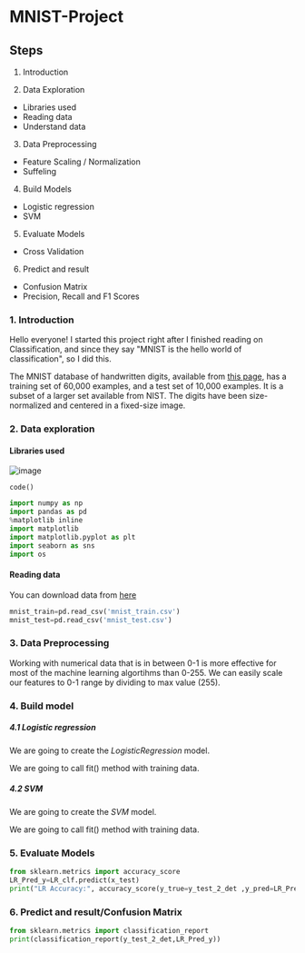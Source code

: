 # MNIST-Project
## Steps

1. Introduction

2. Data Exploration
  *  Libraries used
  *  Reading data
  *  Understand data
3. Data Preprocessing
* Feature Scaling / Normalization
* Suffeling
4. Build Models
* Logistic regression
* SVM
5. Evaluate Models
* Cross Validation
6. Predict and result
  * Confusion Matrix
  * Precision, Recall and F1 Scores
### 1. Introduction
Hello everyone! I started this project right after I finished reading on Classification, and since they say "MNIST is the hello world of classification", so I did this.

The MNIST database of handwritten digits, available from [this page](https://www.kaggle.com/oddrationale/mnist-in-csv?select=mnist_test.csv), has a training set of 60,000 examples, and a test set of 10,000 examples. It is a subset of a larger set available from NIST. The digits have been size-normalized and centered in a fixed-size image.
### 2. Data exploration
#### Libraries used
![image](https://user-images.githubusercontent.com/54997938/124473662-386a9a80-ddbd-11eb-85ad-b3fc9882e6ca.png)

`code()`
```python
import numpy as np
import pandas as pd 
%matplotlib inline 
import matplotlib
import matplotlib.pyplot as plt
import seaborn as sns
import os
```
#### Reading data
You can download data from [here](https://www.kaggle.com/oddrationale/mnist-in-csv?select=mnist_test.csv)
```python
mnist_train=pd.read_csv('mnist_train.csv')
mnist_test=pd.read_csv('mnist_test.csv')
```
### 3. Data Preprocessing
Working with numerical data that is in between 0-1 is more effective for most of the machine learning algortihms than 0-255.
We can easily scale our features to 0-1 range by dividing to max value (255).
### 4. Build model
##### 4.1 Logistic regression
We are going to create the *LogisticRegression* model.

We are going to call fit() method with training data.
##### 4.2 SVM
We are going to create the *SVM* model.

We are going to call fit() method with training data.

### 5. Evaluate Models
```python
from sklearn.metrics import accuracy_score
LR_Pred_y=LR_clf.predict(x_test)
print("LR Accuracy:", accuracy_score(y_true=y_test_2_det ,y_pred=LR_Pred_y))

```
### 6. Predict and result/Confusion Matrix
```python
from sklearn.metrics import classification_report
print(classification_report(y_test_2_det,LR_Pred_y))  
```
